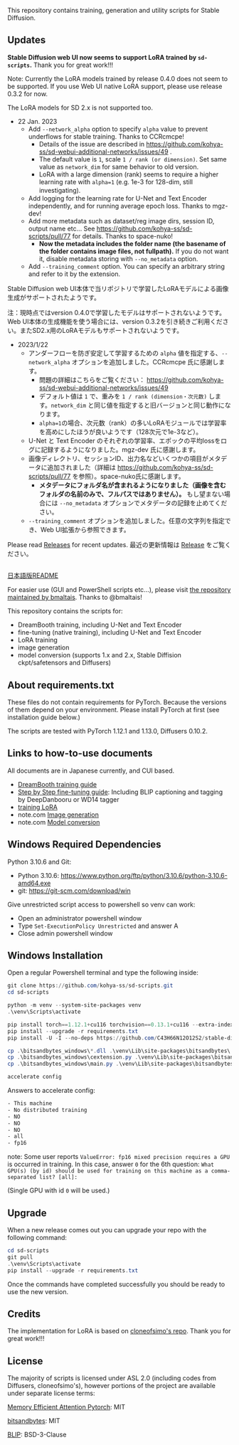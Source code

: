 This repository contains training, generation and utility scripts for Stable Diffusion.

## Updates

__Stable Diffusion web UI now seems to support LoRA trained by ``sd-scripts``.__ Thank you for great work!!!

Note: Currently the LoRA models trained by release 0.4.0 does not seem to be supported. If you use Web UI native LoRA support, please use release 0.3.2 for now. 

The LoRA models for SD 2.x is not supported too.

- 22 Jan. 2023
  - Add ``--network_alpha`` option to specify ``alpha`` value to prevent underflows for stable training. Thanks to CCRcmcpe!
    - Details of the issue are described in https://github.com/kohya-ss/sd-webui-additional-networks/issues/49 .
    - The default value is ``1``, scale ``1 / rank (or dimension)``. Set same value as ``network_dim`` for same behavior to old version.
    - LoRA with a large dimension (rank) seems to require a higher learning rate with ``alpha=1`` (e.g. 1e-3 for 128-dim, still investigating).　
  - Add logging for the learning rate for U-Net and Text Encoder independently, and for running average epoch loss. Thanks to mgz-dev!  
  - Add more metadata such as dataset/reg image dirs, session ID, output name etc... See https://github.com/kohya-ss/sd-scripts/pull/77 for details. Thanks to space-nuko!
    - __Now the metadata includes the folder name (the basename of the folder contains image files, not fullpath).__ If you do not want it, disable metadata storing with ``--no_metadata`` option.
  - Add ``--training_comment`` option. You can specify an arbitrary string and refer to it by the extension.

Stable Diffusion web UI本体で当リポジトリで学習したLoRAモデルによる画像生成がサポートされたようです。

注：現時点ではversion 0.4.0で学習したモデルはサポートされないようです。Web UI本体の生成機能を使う場合には、version 0.3.2を引き続きご利用ください。またSD2.x用のLoRAモデルもサポートされないようです。

- 2023/1/22
  - アンダーフローを防ぎ安定して学習するための ``alpha`` 値を指定する、``--network_alpha`` オプションを追加しました。CCRcmcpe 氏に感謝します。
    - 問題の詳細はこちらをご覧ください： https://github.com/kohya-ss/sd-webui-additional-networks/issues/49
    - デフォルト値は ``1`` で、重みを ``1 / rank (dimension・次元数)`` します。``network_dim`` と同じ値を指定すると旧バージョンと同じ動作になります。
    -  ``alpha=1``の場合、次元数（rank）の多いLoRAモジュールでは学習率を高めにしたほうが良いようです（128次元で1e-3など）。
  - U-Net と Text Encoder のそれぞれの学習率、エポックの平均lossをログに記録するようになりました。mgz-dev 氏に感謝します。
  - 画像ディレクトリ、セッションID、出力名などいくつかの項目がメタデータに追加されました（詳細は https://github.com/kohya-ss/sd-scripts/pull/77 を参照）。space-nuko氏に感謝します。
    - __メタデータにフォルダ名が含まれるようになりました（画像を含むフォルダの名前のみで、フルパスではありません）。__ もし望まない場合には ``--no_metadata`` オプションでメタデータの記録を止めてください。
  - ``--training_comment`` オプションを追加しました。任意の文字列を指定でき、Web UI拡張から参照できます。

Please read [Releases](https://github.com/kohya-ss/sd-scripts/releases) for recent updates.
最近の更新情報は [Release](https://github.com/kohya-ss/sd-scripts/releases) をご覧ください。

##

[日本語版README](./README-ja.md)

For easier use (GUI and PowerShell scripts etc...), please visit [the repository maintained by bmaltais](https://github.com/bmaltais/kohya_ss). Thanks to @bmaltais!

This repository contains the scripts for:

* DreamBooth training, including U-Net and Text Encoder
* fine-tuning (native training), including U-Net and Text Encoder
* LoRA training
* image generation
* model conversion (supports 1.x and 2.x, Stable Diffision ckpt/safetensors and Diffusers)

## About requirements.txt

These files do not contain requirements for PyTorch. Because the versions of them depend on your environment. Please install PyTorch at first (see installation guide below.) 

The scripts are tested with PyTorch 1.12.1 and 1.13.0, Diffusers 0.10.2.

## Links to how-to-use documents

All documents are in Japanese currently, and CUI based.

* [DreamBooth training guide](./train_db_README-ja.md)
* [Step by Step fine-tuning guide](./fine_tune_README_ja.md):
Including BLIP captioning and tagging by DeepDanbooru or WD14 tagger
* [training LoRA](./train_network_README-ja.md)
* note.com [Image generation](https://note.com/kohya_ss/n/n2693183a798e)
* note.com [Model conversion](https://note.com/kohya_ss/n/n374f316fe4ad)

## Windows Required Dependencies

Python 3.10.6 and Git:

- Python 3.10.6: https://www.python.org/ftp/python/3.10.6/python-3.10.6-amd64.exe
- git: https://git-scm.com/download/win

Give unrestricted script access to powershell so venv can work:

- Open an administrator powershell window
- Type `Set-ExecutionPolicy Unrestricted` and answer A
- Close admin powershell window

## Windows Installation

Open a regular Powershell terminal and type the following inside:

```powershell
git clone https://github.com/kohya-ss/sd-scripts.git
cd sd-scripts

python -m venv --system-site-packages venv
.\venv\Scripts\activate

pip install torch==1.12.1+cu116 torchvision==0.13.1+cu116 --extra-index-url https://download.pytorch.org/whl/cu116
pip install --upgrade -r requirements.txt
pip install -U -I --no-deps https://github.com/C43H66N12O12S2/stable-diffusion-webui/releases/download/f/xformers-0.0.14.dev0-cp310-cp310-win_amd64.whl

cp .\bitsandbytes_windows\*.dll .\venv\Lib\site-packages\bitsandbytes\
cp .\bitsandbytes_windows\cextension.py .\venv\Lib\site-packages\bitsandbytes\cextension.py
cp .\bitsandbytes_windows\main.py .\venv\Lib\site-packages\bitsandbytes\cuda_setup\main.py

accelerate config

```

Answers to accelerate config:

```txt
- This machine
- No distributed training
- NO
- NO
- NO
- all
- fp16
```

note: Some user reports ``ValueError: fp16 mixed precision requires a GPU`` is occurred in training. In this case, answer `0` for the 6th question: 
``What GPU(s) (by id) should be used for training on this machine as a comma-separated list? [all]:`` 

(Single GPU with id `0` will be used.)

## Upgrade

When a new release comes out you can upgrade your repo with the following command:

```powershell
cd sd-scripts
git pull
.\venv\Scripts\activate
pip install --upgrade -r requirements.txt
```

Once the commands have completed successfully you should be ready to use the new version.

## Credits

The implementation for LoRA is based on [cloneofsimo's repo](https://github.com/cloneofsimo/lora). Thank you for great work!!!

## License

The majority of scripts is licensed under ASL 2.0 (including codes from Diffusers, cloneofsimo's), however portions of the project are available under separate license terms:

[Memory Efficient Attention Pytorch](https://github.com/lucidrains/memory-efficient-attention-pytorch): MIT

[bitsandbytes](https://github.com/TimDettmers/bitsandbytes): MIT

[BLIP](https://github.com/salesforce/BLIP): BSD-3-Clause
